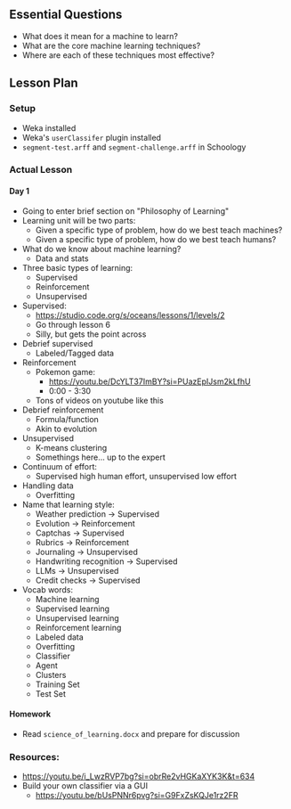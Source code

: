 ## Essential Questions

- What does it mean for a machine to learn?
- What are the core machine learning techniques?
- Where are each of these techniques most effective?

## Lesson Plan

### Setup

- Weka installed
- Weka's `userClassifer` plugin installed
- `segment-test.arff` and `segment-challenge.arff` in Schoology

### Actual Lesson

#### Day 1

- Going to enter brief section on "Philosophy of Learning"
- Learning unit will be two parts:
    - Given a specific type of problem, how do we best teach machines?
    - Given a specific type of problem, how do we best teach humans?
- What do we know about machine learning?
    - Data and stats
- Three basic types of learning:
    - Supervised
    - Reinforcement
    - Unsupervised
- Supervised:
    - https://studio.code.org/s/oceans/lessons/1/levels/2
    - Go through lesson 6
    - Silly, but gets the point across
- Debrief supervised
    - Labeled/Tagged data
- Reinforcement
    - Pokemon game:
        - https://youtu.be/DcYLT37ImBY?si=PUazEpIJsm2kLfhU
        - 0:00 - 3:30
    - Tons of videos on youtube like this
- Debrief reinforcement
    - Formula/function
    - Akin to evolution
- Unsupervised
    - K-means clustering
    - Somethings here... up to the expert
- Continuum of effort:
    - Supervised high human effort, unsupervised low effort
- Handling data
    - Overfitting
- Name that learning style:
    - Weather prediction -> Supervised
    - Evolution -> Reinforcement
    - Captchas -> Supervised
    - Rubrics -> Reinforcement
    - Journaling -> Unsupervised
    - Handwriting recognition -> Supervised
    - LLMs -> Unsupervised
    - Credit checks -> Supervised
- Vocab words:
    - Machine learning
    - Supervised learning
    - Unsupervised learning
    - Reinforcement learning
    - Labeled data
    - Overfitting
    - Classifier
    - Agent
    - Clusters
    - Training Set
    - Test Set

#### Homework

- Read `science_of_learning.docx` and prepare for discussion

### Resources:

- https://youtu.be/i_LwzRVP7bg?si=obrRe2vHGKaXYK3K&t=634
- Build your own classifier via a GUI
    - https://youtu.be/bUsPNNr6pvg?si=G9FxZsKQJe1rz2FR